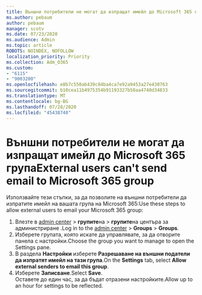```yaml
---
title: Външни потребители не могат да изпращат имейл до Microsoft 365 група
ms.author: pebaum
author: pebaum
manager: scotv
ms.date: 07/23/2020
ms.audience: Admin
ms.topic: article
ROBOTS: NOINDEX, NOFOLLOW
localization_priority: Priority
ms.collection: Adm_O365
ms.custom:
- "6115"
- "9003200"
ms.openlocfilehash: e8b7c550ab439c84ba4ca7e92a9453a27e430763
ms.sourcegitcommit: b10cea11b4975354b91193327b58aa4740d34833
ms.translationtype: MT
ms.contentlocale: bg-BG
ms.lasthandoff: 07/28/2020
ms.locfileid: "45438740"
---
```

# <a name="external-users-cant-send-email-to-microsoft-365-group"></a><span data-ttu-id="a3e37-102">Външни потребители не могат да изпращат имейл до Microsoft 365 група</span><span class="sxs-lookup"><span data-stu-id="a3e37-102">External users can't send email to Microsoft 365 group</span></span>

<span data-ttu-id="a3e37-103">Използвайте тези стъпки, за да позволите на външни потребители да изпратите имейл на вашата група на Microsoft 365:</span><span class="sxs-lookup"><span data-stu-id="a3e37-103">Use these steps to allow external users to email your Microsoft 365 group:</span></span>

1. <span data-ttu-id="a3e37-104">Влезте в [admin center](https://admin.microsoft.com/)  >  **групите**на  >  **групите**на центъра за администриране .</span><span class="sxs-lookup"><span data-stu-id="a3e37-104">Log in to the [admin center](https://admin.microsoft.com/) > **Groups** > **Groups**.</span></span>
2. <span data-ttu-id="a3e37-105">Изберете групата, която искате да управлявате, за да отворите панела с настройки.</span><span class="sxs-lookup"><span data-stu-id="a3e37-105">Choose the group you want to manage to open the Settings pane.</span></span>
3. <span data-ttu-id="a3e37-106">В раздела **Настройки** изберете **Разрешаване на външни податели да изпратят имейл на тази група**.</span><span class="sxs-lookup"><span data-stu-id="a3e37-106">On the **Settings** tab, select **Allow external senders to email this group**.</span></span>
4. <span data-ttu-id="a3e37-107">Изберете **Записване**.</span><span class="sxs-lookup"><span data-stu-id="a3e37-107">Select **Save**.</span></span></br>
    <span data-ttu-id="a3e37-108">Оставете до един час, за да бъдат отразени настройките.</span><span class="sxs-lookup"><span data-stu-id="a3e37-108">Allow up to an hour for settings to be reflected.</span></span> 
